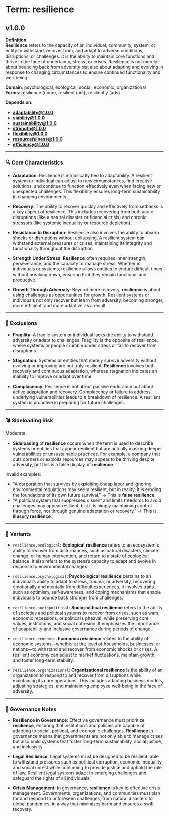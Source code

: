 # Term: resilience

## v1.0.0

**Definition**  
**Resilience** refers to the capacity of an individual, community, system, or entity to withstand, recover from, and adapt to adverse conditions, disruptions, or challenges. It is the ability to maintain core functions and thrive in the face of uncertainty, stress, or crises. Resilience is not merely about bouncing back from adversity but also about adapting and evolving in response to changing circumstances to ensure continued functionality and well-being.

**Domain**: psychological, ecological, social, economic, organizational  
**Forms**: resilience (noun), resilient (adj), resiliently (adv)

**Depends on**:  
- **adaptability@1.0.0**  
- **viability@1.0.0**  
- **sustainability@1.0.0**  
- **strength@1.0.0**  
- **flexibility@1.0.0**  
- **resourcefulness@1.0.0**  
- **efficiency@1.0.0**

---

### 🔍 Core Characteristics

- **Adaptation**: Resilience is intrinsically tied to adaptability. A resilient system or individual can adjust to new circumstances, find creative solutions, and continue to function effectively even when facing new or unexpected challenges. This flexibility ensures long-term sustainability in changing environments.

- **Recovery**: The ability to recover quickly and effectively from setbacks is a key aspect of resilience. This includes recovering from both acute disruptions (like a natural disaster or financial crisis) and chronic stressors (like systemic inequality or resource depletion).

- **Resistance to Disruption**: Resilience also involves the ability to absorb shocks or disruptions without collapsing. A resilient system can withstand external pressures or crises, maintaining its integrity and functionality throughout the disruption.

- **Strength Under Stress**: **Resilience** often requires inner strength, perseverance, and the capacity to manage stress. Whether in individuals or systems, resilience allows entities to endure difficult times without breaking down, ensuring that they remain functional and productive.

- **Growth Through Adversity**: Beyond mere recovery, **resilience** is about using challenges as opportunities for growth. Resilient systems or individuals not only recover but learn from adversity, becoming stronger, more efficient, and more adaptive as a result.

---

### 🚧 Exclusions

- **Fragility**: A fragile system or individual lacks the ability to withstand adversity or adapt to challenges. Fragility is the opposite of resilience, where systems or people crumble under stress or fail to recover from disruptions.

- **Stagnation**: Systems or entities that merely survive adversity without evolving or improving are not truly resilient. **Resilience** involves both recovery and continuous adaptation, whereas stagnation indicates an inability to improve or adapt over time.

- **Complacency**: Resilience is not about passive endurance but about active adaptation and recovery. Complacency or failure to address underlying vulnerabilities leads to a breakdown of resilience. A resilient system is proactive in preparing for future challenges.

---

### 💣 Sideloading Risk

Moderate.  
- **Sideloading** of **resilience** occurs when the term is used to describe systems or entities that appear resilient but are actually masking deeper vulnerabilities or unsustainable practices. For example, a company that cuts corners or exploits resources may appear to be thriving despite adversity, but this is a false display of **resilience**.

Invalid examples:
- "A corporation that survives by exploiting cheap labor and ignoring environmental regulations may seem resilient, but in reality, it is eroding the foundations of its own future survival." → This is **false resilience**.
- "A political system that suppresses dissent and limits freedoms to avoid challenges may appear resilient, but it is simply maintaining control through force, not through genuine adaptation or recovery." → This is **illusory resilience**.

---

### 🔁 Variants

- `resilience.ecological`: **Ecological resilience** refers to an ecosystem's ability to recover from disturbances, such as natural disasters, climate change, or human intervention, and return to a state of ecological balance. It also refers to the system’s capacity to adapt and evolve in response to environmental changes.

- `resilience.psychological`: **Psychological resilience** pertains to an individual’s ability to adapt to stress, trauma, or adversity, recovering emotionally and mentally from difficult experiences. It involves traits such as optimism, self-awareness, and coping mechanisms that enable individuals to bounce back stronger from challenges.

- `resilience.sociopolitical`: **Sociopolitical resilience** refers to the ability of societies and political systems to recover from crises, such as wars, economic recessions, or political upheaval, while preserving core values, institutions, and social cohesion. It emphasizes the importance of adaptability and inclusive governance during periods of change.

- `resilience.economic`: **Economic resilience** relates to the ability of economic systems—whether at the level of households, businesses, or nations—to withstand and recover from economic shocks or crises. A resilient economy can adjust to market fluctuations, maintain growth, and foster long-term stability.

- `resilience.organizational`: **Organizational resilience** is the ability of an organization to respond to and recover from disruptions while maintaining its core operations. This includes adapting business models, adjusting strategies, and maintaining employee well-being in the face of adversity.

---

### 🔐 Governance Notes

- **Resilience in Governance**: Effective governance must prioritize **resilience**, ensuring that institutions and policies are capable of adapting to social, political, and economic challenges. **Resilience** in governance means that governments are not only able to manage crises but also build systems that foster long-term sustainability, social justice, and inclusivity.

- **Legal Resilience**: Legal systems must be designed to be resilient, able to withstand pressures such as political corruption, economic inequality, and social unrest while continuing to provide justice and uphold the rule of law. Resilient legal systems adapt to emerging challenges and safeguard the rights of all individuals.

- **Crisis Management**: In governance, **resilience** is key to effective crisis management. Governments, organizations, and communities must plan for and respond to unforeseen challenges, from natural disasters to global pandemics, in a way that minimizes harm and ensures a swift recovery.
